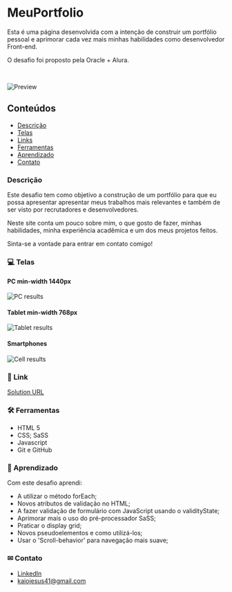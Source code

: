 # MeuPortfolio
 
 Esta é uma página desenvolvida com a intenção de construir um portfólio pessoal e aprimorar cada vez mais minhas habilidades como desenvolvedor Front-end. <br>

 O desafio foi proposto pela Oracle + Alura.

 <br>
 
 ![Preview](./assets/.github/preview.png)
 
 ## Conteúdos
- [Descrição](#Descrição)
- [Telas](#Telas)
- [Links](#Links)
- [Ferramentas](#Ferramentas)
- [Aprendizado](#Aprendizado)
- [Contato](#Contato)

### Descrição

Este desafio tem como objetivo a construção de um portfólio para que eu possa apresentar apresentar meus trabalhos mais relevantes e também de ser visto por recrutadores e desenvolvedores.

Neste site conta um pouco sobre mim, o que gosto de fazer, minhas habilidades, minha experiência acadêmica e um dos meus projetos feitos.

Sinta-se a vontade para entrar em contato comigo!

### 💻 Telas

#### PC min-width 1440px
![PC results](./assets/.github/tela_pc.png)

#### Tablet min-width 768px
![Tablet results](./assets/.github/tela_tablet.png)

#### Smartphones
![Cell results](./assets/.github/tela_celular.png)


### 🔗 Link

[Solution URL](https://meu-portfolio-seven-mu.vercel.app/)


### 🛠️ Ferramentas

- HTML 5
- CSS; SaSS
- Javascript
- Git e GitHub

### 📝 Aprendizado

Com este desafio aprendi:
- A utilizar o método forEach;
- Novos atributos de validação no HTML;
- A fazer validação de formulário com JavaScript usando o validityState;
- Aprimorar mais o uso do pré-processador SaSS;
- Praticar o display grid;
- Novos pseudoelementos e como utilizá-los;
- Usar o 'Scroll-behavior' para navegação mais suave;

### ✉ Contato 

- [LinkedIn](https://www.linkedin.com/in/kaio-jesus/) 
- [kaiojesus41@gmail.com](kaiojesus41@gmail.com)




